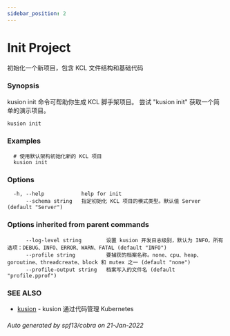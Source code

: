 ```yaml
---
sidebar_position: 2
---
```

# Init Project

初始化一个新项目，包含 KCL 文件结构和基础代码

### Synopsis

kusion init 命令可帮助你生成 KCL 脚手架项目。 尝试 "kusion init" 获取一个简单的演示项目。

```
kusion init
```

### Examples

```
  # 使用默认架构初始化新的 KCL 项目
  kusion init
```

### Options

```
  -h, --help            help for init
      --schema string   指定初始化 KCL 项目的模式类型。默认值 Server (default "Server")
```

### Options inherited from parent commands

```
      --log-level string        设置 kusion 开发日志级别，默认为 INFO，所有选项：DEBUG、INFO、ERROR、WARN、FATAL (default "INFO")
      --profile string          要捕获的档案名称。none、cpu、heap、goroutine、threadcreate、block 和 mutex 之一 (default "none")
      --profile-output string   档案写入的文件名 (default "profile.pprof")
```

### SEE ALSO

* [kusion](./overview.md)	 - kusion 通过代码管理 Kubernetes

###### Auto generated by spf13/cobra on 21-Jan-2022
